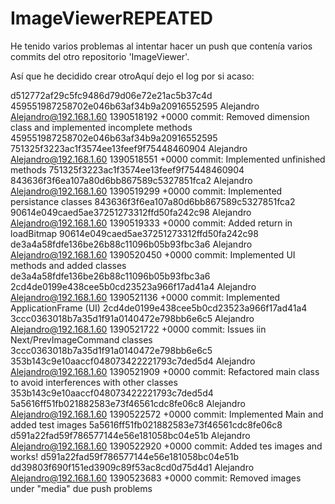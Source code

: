 ImageViewerREPEATED
===================

He tenido varios problemas al intentar hacer un push que contenía varios commits del otro repositorio 'ImageViewer'.

Así que he decidido crear otroAquí dejo el log por si acaso:

d512772af29c5fc9486d79d06e72e21ac5b37c4d 459551987258702e046b63af34b9a20916552595 Alejandro <Alejandro@192.168.1.60> 1390518192 +0000	commit: Removed dimension class and implemented incomplete methods
459551987258702e046b63af34b9a20916552595 751325f3223ac1f3574ee13feef9f75448460904 Alejandro <Alejandro@192.168.1.60> 1390518551 +0000	commit: Implemented unfinished methods
751325f3223ac1f3574ee13feef9f75448460904 843636f3f6ea107a80d6bb867589c5327851fca2 Alejandro <Alejandro@192.168.1.60> 1390519299 +0000	commit: Implemented persistance classes
843636f3f6ea107a80d6bb867589c5327851fca2 90614e049caed5ae37251273312ffd50fa242c98 Alejandro <Alejandro@192.168.1.60> 1390519333 +0000	commit: Added return in loadBitmap
90614e049caed5ae37251273312ffd50fa242c98 de3a4a58fdfe136be26b88c11096b05b93fbc3a6 Alejandro <Alejandro@192.168.1.60> 1390520450 +0000	commit: Implemented UI methods and added classes
de3a4a58fdfe136be26b88c11096b05b93fbc3a6 2cd4de0199e438cee5b0cd23523a966f17ad41a4 Alejandro <Alejandro@192.168.1.60> 1390521136 +0000	commit: Implemented ApplicationFrame (UI)
2cd4de0199e438cee5b0cd23523a966f17ad41a4 3ccc0363018b7a35d1f91a0140472e798bb6e6c5 Alejandro <Alejandro@192.168.1.60> 1390521722 +0000	commit: Issues iin Next/PrevImageCommand classes
3ccc0363018b7a35d1f91a0140472e798bb6e6c5 353b143c9e10aaccf048073422221793c7ded5d4 Alejandro <Alejandro@192.168.1.60> 1390521909 +0000	commit: Refactored main class to avoid interferences with other classes
353b143c9e10aaccf048073422221793c7ded5d4 5a5616ff51fb021882583e73f46561cdc8fe06c8 Alejandro <Alejandro@192.168.1.60> 1390522572 +0000	commit: Implemented Main and added test images
5a5616ff51fb021882583e73f46561cdc8fe06c8 d591a22fad59f786577144e56e181058bc04e51b Alejandro <Alejandro@192.168.1.60> 1390522920 +0000	commit: Added tes images and works!
d591a22fad59f786577144e56e181058bc04e51b dd39803f690f151ed3909c89f53ac8cd0d75d4d1 Alejandro <Alejandro@192.168.1.60> 1390523683 +0000	commit: Removed images under "media" due push problems
